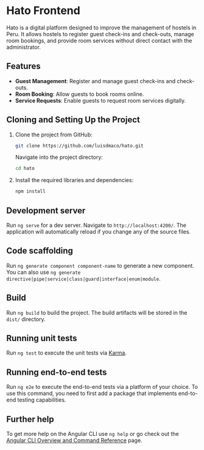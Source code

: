 # Hato Frontend

Hato is a digital platform designed to improve the management of hostels in Peru. It allows hostels to register guest check-ins and check-outs, manage room bookings, and provide room services without direct contact with the administrator.

## Features

- **Guest Management**: Register and manage guest check-ins and check-outs.
- **Room Booking**: Allow guests to book rooms online.
- **Service Requests**: Enable guests to request room services digitally.

## Cloning and Setting Up the Project

1. Clone the project from GitHub:
    ```bash
    git clone https://github.com/luisdmaco/hato.git
    ```
    Navigate into the project directory:
    ```bash
    cd hato
    ```

2. Install the required libraries and dependencies:
    ```bash
    npm install
    ```

## Development server

Run `ng serve` for a dev server. Navigate to `http://localhost:4200/`. The application will automatically reload if you change any of the source files.

## Code scaffolding

Run `ng generate component component-name` to generate a new component. You can also use `ng generate directive|pipe|service|class|guard|interface|enum|module`.

## Build

Run `ng build` to build the project. The build artifacts will be stored in the `dist/` directory.

## Running unit tests

Run `ng test` to execute the unit tests via [Karma](https://karma-runner.github.io).

## Running end-to-end tests

Run `ng e2e` to execute the end-to-end tests via a platform of your choice. To use this command, you need to first add a package that implements end-to-end testing capabilities.

## Further help

To get more help on the Angular CLI use `ng help` or go check out the [Angular CLI Overview and Command Reference](https://angular.io/cli) page.
